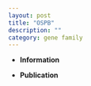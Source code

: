 ```yaml
---
layout: post
title: "OSPB"
description: ""
category: gene family
---
```


* **Information**  

* **Publication**  


